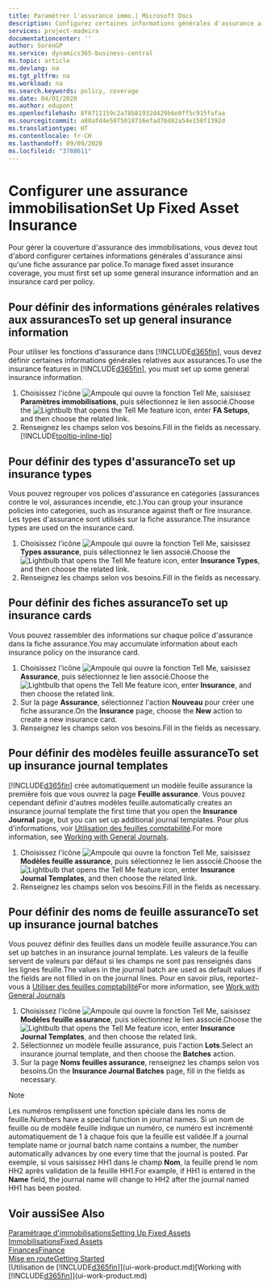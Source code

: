 ```yaml
---
title: Paramétrer l'assurance immo.| Microsoft Docs
description: Configurez certaines informations générales d'assurance ainsi qu'une fiche assurance par police pour gérer la couverture d'assurance des immobilisations.
services: project-madeira
documentationcenter: ''
author: SorenGP
ms.service: dynamics365-business-central
ms.topic: article
ms.devlang: na
ms.tgt_pltfrm: na
ms.workload: na
ms.search.keywords: policy, coverage
ms.date: 04/01/2020
ms.author: edupont
ms.openlocfilehash: 8f0711159c2a78b81932d429b6e8ff5c915fafaa
ms.sourcegitcommit: a80afd4e5075018716efad76d82a54e158f1392d
ms.translationtype: HT
ms.contentlocale: fr-CH
ms.lasthandoff: 09/09/2020
ms.locfileid: "3788611"
---
```

# <a name="set-up-fixed-asset-insurance"></a><span data-ttu-id="d44e3-103">Configurer une assurance immobilisation</span><span class="sxs-lookup"><span data-stu-id="d44e3-103">Set Up Fixed Asset Insurance</span></span>
<span data-ttu-id="d44e3-104">Pour gérer la couverture d'assurance des immobilisations, vous devez tout d'abord configurer certaines informations générales d'assurance ainsi qu'une fiche assurance par police.</span><span class="sxs-lookup"><span data-stu-id="d44e3-104">To manage fixed asset insurance coverage, you must first set up some general insurance information and an insurance card per policy.</span></span>

## <a name="to-set-up-general-insurance-information"></a><span data-ttu-id="d44e3-105">Pour définir des informations générales relatives aux assurances</span><span class="sxs-lookup"><span data-stu-id="d44e3-105">To set up general insurance information</span></span>
<span data-ttu-id="d44e3-106">Pour utiliser les fonctions d'assurance dans [!INCLUDE[d365fin](includes/d365fin_md.md)], vous devez définir certaines informations générales relatives aux assurances.</span><span class="sxs-lookup"><span data-stu-id="d44e3-106">To use the insurance features in [!INCLUDE[d365fin](includes/d365fin_md.md)], you must set up some general insurance information.</span></span>  

1. <span data-ttu-id="d44e3-107">Choisissez l'icône ![Ampoule qui ouvre la fonction Tell Me](media/ui-search/search_small.png "Dites-moi ce que vous voulez faire"), saisissez **Paramètres immobilisations**, puis sélectionnez le lien associé.</span><span class="sxs-lookup"><span data-stu-id="d44e3-107">Choose the ![Lightbulb that opens the Tell Me feature](media/ui-search/search_small.png "Tell me what you want to do") icon, enter **FA Setups**, and then choose the related link.</span></span>  
2. <span data-ttu-id="d44e3-108">Renseignez les champs selon vos besoins.</span><span class="sxs-lookup"><span data-stu-id="d44e3-108">Fill in the fields as necessary.</span></span> [!INCLUDE[tooltip-inline-tip](includes/tooltip-inline-tip_md.md)]  

## <a name="to-set-up-insurance-types"></a><span data-ttu-id="d44e3-109">Pour définir des types d'assurance</span><span class="sxs-lookup"><span data-stu-id="d44e3-109">To set up insurance types</span></span>
<span data-ttu-id="d44e3-110">Vous pouvez regrouper vos polices d'assurance en catégories (assurances contre le vol, assurances incendie, etc.).</span><span class="sxs-lookup"><span data-stu-id="d44e3-110">You can group your insurance policies into categories, such as insurance against theft or fire insurance.</span></span> <span data-ttu-id="d44e3-111">Les types d'assurance sont utilisés sur la fiche assurance.</span><span class="sxs-lookup"><span data-stu-id="d44e3-111">The insurance types are used on the insurance card.</span></span>

1. <span data-ttu-id="d44e3-112">Choisissez l'icône ![Ampoule qui ouvre la fonction Tell Me](media/ui-search/search_small.png "Dites-moi ce que vous voulez faire"), saisissez **Types assurance**, puis sélectionnez le lien associé.</span><span class="sxs-lookup"><span data-stu-id="d44e3-112">Choose the ![Lightbulb that opens the Tell Me feature](media/ui-search/search_small.png "Tell me what you want to do") icon, enter **Insurance Types**, and then choose the related link.</span></span>  
2. <span data-ttu-id="d44e3-113">Renseignez les champs selon vos besoins.</span><span class="sxs-lookup"><span data-stu-id="d44e3-113">Fill in the fields as necessary.</span></span>

## <a name="to-set-up-insurance-cards"></a><span data-ttu-id="d44e3-114">Pour définir des fiches assurance</span><span class="sxs-lookup"><span data-stu-id="d44e3-114">To set up insurance cards</span></span>
<span data-ttu-id="d44e3-115">Vous pouvez rassembler des informations sur chaque police d'assurance dans la fiche assurance.</span><span class="sxs-lookup"><span data-stu-id="d44e3-115">You may accumulate information about each insurance policy on the insurance card.</span></span>  

1. <span data-ttu-id="d44e3-116">Choisissez l'icône ![Ampoule qui ouvre la fonction Tell Me](media/ui-search/search_small.png "Dites-moi ce que vous voulez faire"), saisissez **Assurance**, puis sélectionnez le lien associé.</span><span class="sxs-lookup"><span data-stu-id="d44e3-116">Choose the ![Lightbulb that opens the Tell Me feature](media/ui-search/search_small.png "Tell me what you want to do") icon, enter **Insurance**, and then choose the related link.</span></span>  
2. <span data-ttu-id="d44e3-117">Sur la page **Assurance**, sélectionnez l'action **Nouveau** pour créer une fiche assurance.</span><span class="sxs-lookup"><span data-stu-id="d44e3-117">On the **Insurance** page, choose the **New** action to create a  new insurance card.</span></span>  
3. <span data-ttu-id="d44e3-118">Renseignez les champs selon vos besoins.</span><span class="sxs-lookup"><span data-stu-id="d44e3-118">Fill in the fields as necessary.</span></span>

## <a name="to-set-up-insurance-journal-templates"></a><span data-ttu-id="d44e3-119">Pour définir des modèles feuille assurance</span><span class="sxs-lookup"><span data-stu-id="d44e3-119">To set up insurance journal templates</span></span>
[!INCLUDE[d365fin](includes/d365fin_md.md)] <span data-ttu-id="d44e3-120">crée automatiquement un modèle feuille assurance la première fois que vous ouvrez la page **Feuille assurance**. Vous pouvez cependant définir d'autres modèles feuille.</span><span class="sxs-lookup"><span data-stu-id="d44e3-120">automatically creates an insurance journal template the first time that you open the **Insurance Journal** page, but you can set up additional journal templates.</span></span> <span data-ttu-id="d44e3-121">Pour plus d'informations, voir [Utilisation des feuilles comptabilité](ui-work-general-journals.md).</span><span class="sxs-lookup"><span data-stu-id="d44e3-121">For more information, see [Working with General Journals](ui-work-general-journals.md).</span></span>  

1. <span data-ttu-id="d44e3-122">Choisissez l'icône ![Ampoule qui ouvre la fonction Tell Me](media/ui-search/search_small.png "Dites-moi ce que vous voulez faire"), saisissez **Modèles feuille assurance**, puis sélectionnez le lien associé.</span><span class="sxs-lookup"><span data-stu-id="d44e3-122">Choose the ![Lightbulb that opens the Tell Me feature](media/ui-search/search_small.png "Tell me what you want to do") icon, enter **Insurance Journal Templates**, and then choose the related link.</span></span>  
2. <span data-ttu-id="d44e3-123">Renseignez les champs selon vos besoins.</span><span class="sxs-lookup"><span data-stu-id="d44e3-123">Fill in the fields as necessary.</span></span>

## <a name="to-set-up-insurance-journal-batches"></a><span data-ttu-id="d44e3-124">Pour définir des noms de feuille assurance</span><span class="sxs-lookup"><span data-stu-id="d44e3-124">To set up insurance journal batches</span></span>
<span data-ttu-id="d44e3-125">Vous pouvez définir des feuilles dans un modèle feuille assurance.</span><span class="sxs-lookup"><span data-stu-id="d44e3-125">You can set up batches in an insurance journal template.</span></span> <span data-ttu-id="d44e3-126">Les valeurs de la feuille servent de valeurs par défaut si les champs ne sont pas renseignés dans les lignes feuille.</span><span class="sxs-lookup"><span data-stu-id="d44e3-126">The values in the journal batch are used as default values if the fields are not filled in on the journal lines.</span></span> <span data-ttu-id="d44e3-127">Pour en savoir plus, reportez-vous à [Utiliser des feuilles comptabilité](ui-work-general-journals.md)</span><span class="sxs-lookup"><span data-stu-id="d44e3-127">For more information, see [Work with General Journals](ui-work-general-journals.md)</span></span>  

1. <span data-ttu-id="d44e3-128">Choisissez l'icône ![Ampoule qui ouvre la fonction Tell Me](media/ui-search/search_small.png "Dites-moi ce que vous voulez faire"), saisissez **Modèles feuille assurance**, puis sélectionnez le lien associé.</span><span class="sxs-lookup"><span data-stu-id="d44e3-128">Choose the ![Lightbulb that opens the Tell Me feature](media/ui-search/search_small.png "Tell me what you want to do") icon, enter **Insurance Journal Templates**, and then choose the related link.</span></span>  
2. <span data-ttu-id="d44e3-129">Sélectionnez un modèle feuille assurance, puis l'action **Lots**.</span><span class="sxs-lookup"><span data-stu-id="d44e3-129">Select an insurance journal template, and then choose the **Batches** action.</span></span>
3. <span data-ttu-id="d44e3-130">Sur la page **Noms feuilles assurance**, renseignez les champs selon vos besoins.</span><span class="sxs-lookup"><span data-stu-id="d44e3-130">On the **Insurance Journal Batches** page, fill in the fields as necessary.</span></span>

> [!NOTE]  
>   <span data-ttu-id="d44e3-131">Les numéros remplissent une fonction spéciale dans les noms de feuille.</span><span class="sxs-lookup"><span data-stu-id="d44e3-131">Numbers have a special function in journal names.</span></span> <span data-ttu-id="d44e3-132">Si un nom de feuille ou de modèle feuille indique un numéro, ce numéro est incrémenté automatiquement de 1 à chaque fois que la feuille est validée.</span><span class="sxs-lookup"><span data-stu-id="d44e3-132">If a journal template name or journal batch name contains a number, the number automatically advances by one every time that the journal is posted.</span></span> <span data-ttu-id="d44e3-133">Par exemple, si vous saisissez HH1 dans le champ **Nom**, la feuille prend le nom HH2 après validation de la feuille HH1.</span><span class="sxs-lookup"><span data-stu-id="d44e3-133">For example, if HH1 is entered in the **Name** field, the journal name will change to HH2 after the journal named HH1 has been posted.</span></span>

## <a name="see-also"></a><span data-ttu-id="d44e3-134">Voir aussi</span><span class="sxs-lookup"><span data-stu-id="d44e3-134">See Also</span></span>
[<span data-ttu-id="d44e3-135">Paramétrage d'immobilisations</span><span class="sxs-lookup"><span data-stu-id="d44e3-135">Setting Up Fixed Assets</span></span>](fa-setup.md)  
[<span data-ttu-id="d44e3-136">Immobilisations</span><span class="sxs-lookup"><span data-stu-id="d44e3-136">Fixed Assets</span></span>](fa-manage.md)  
[<span data-ttu-id="d44e3-137">Finances</span><span class="sxs-lookup"><span data-stu-id="d44e3-137">Finance</span></span>](finance.md)  
[<span data-ttu-id="d44e3-138">Mise en route</span><span class="sxs-lookup"><span data-stu-id="d44e3-138">Getting Started</span></span>](product-get-started.md)  
<span data-ttu-id="d44e3-139">[Utilisation de [!INCLUDE[d365fin](includes/d365fin_md.md)]](ui-work-product.md)</span><span class="sxs-lookup"><span data-stu-id="d44e3-139">[Working with [!INCLUDE[d365fin](includes/d365fin_md.md)]](ui-work-product.md)</span></span>
